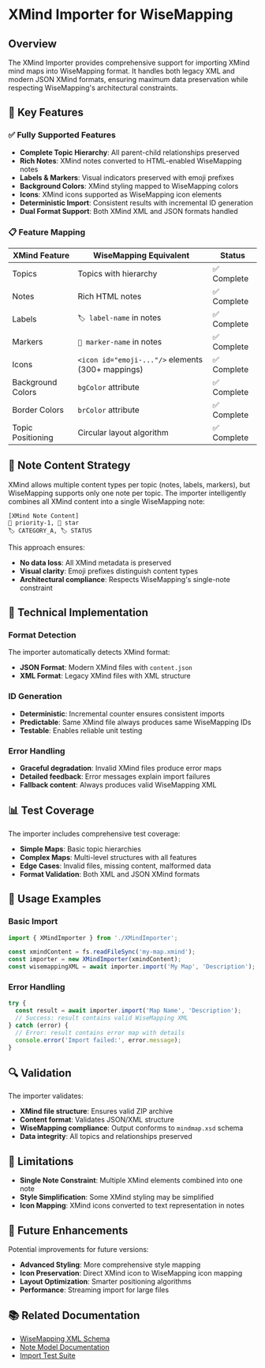 # XMind Importer for WiseMapping

## Overview

The XMind Importer provides comprehensive support for importing XMind mind maps into WiseMapping format. It handles both legacy XML and modern JSON XMind formats, ensuring maximum data preservation while respecting WiseMapping's architectural constraints.

## 🚀 Key Features

### ✅ Fully Supported Features

- **Complete Topic Hierarchy**: All parent-child relationships preserved
- **Rich Notes**: XMind notes converted to HTML-enabled WiseMapping notes
- **Labels & Markers**: Visual indicators preserved with emoji prefixes
- **Background Colors**: XMind styling mapped to WiseMapping colors
- **Icons**: XMind icons supported as WiseMapping icon elements
- **Deterministic Import**: Consistent results with incremental ID generation
- **Dual Format Support**: Both XMind XML and JSON formats handled

### 📋 Feature Mapping

| XMind Feature     | WiseMapping Equivalent                            | Status      |
| ----------------- | ------------------------------------------------- | ----------- |
| Topics            | Topics with hierarchy                             | ✅ Complete |
| Notes             | Rich HTML notes                                   | ✅ Complete |
| Labels            | `🏷️ label-name` in notes                          | ✅ Complete |
| Markers           | `🔖 marker-name` in notes                         | ✅ Complete |
| Icons             | `<icon id="emoji-..."/>` elements (300+ mappings) | ✅ Complete |
| Background Colors | `bgColor` attribute                               | ✅ Complete |
| Border Colors     | `brColor` attribute                               | ✅ Complete |
| Topic Positioning | Circular layout algorithm                         | ✅ Complete |

## 📝 Note Content Strategy

XMind allows multiple content types per topic (notes, labels, markers), but WiseMapping supports only one note per topic. The importer intelligently combines all XMind content into a single WiseMapping note:

```
[XMind Note Content]
🔖 priority-1, 🔖 star
🏷️ CATEGORY_A, 🏷️ STATUS
```

This approach ensures:

- **No data loss**: All XMind metadata is preserved
- **Visual clarity**: Emoji prefixes distinguish content types
- **Architectural compliance**: Respects WiseMapping's single-note constraint

## 🔧 Technical Implementation

### Format Detection

The importer automatically detects XMind format:

- **JSON Format**: Modern XMind files with `content.json`
- **XML Format**: Legacy XMind files with XML structure

### ID Generation

- **Deterministic**: Incremental counter ensures consistent imports
- **Predictable**: Same XMind file always produces same WiseMapping IDs
- **Testable**: Enables reliable unit testing

### Error Handling

- **Graceful degradation**: Invalid XMind files produce error maps
- **Detailed feedback**: Error messages explain import failures
- **Fallback content**: Always produces valid WiseMapping XML

## 📊 Test Coverage

The importer includes comprehensive test coverage:

- **Simple Maps**: Basic topic hierarchies
- **Complex Maps**: Multi-level structures with all features
- **Edge Cases**: Invalid files, missing content, malformed data
- **Format Validation**: Both XML and JSON XMind formats

## 🎯 Usage Examples

### Basic Import

```typescript
import { XMindImporter } from './XMindImporter';

const xmindContent = fs.readFileSync('my-map.xmind');
const importer = new XMindImporter(xmindContent);
const wisemappingXML = await importer.import('My Map', 'Description');
```

### Error Handling

```typescript
try {
  const result = await importer.import('Map Name', 'Description');
  // Success: result contains valid WiseMapping XML
} catch (error) {
  // Error: result contains error map with details
  console.error('Import failed:', error.message);
}
```

## 🔍 Validation

The importer validates:

- **XMind file structure**: Ensures valid ZIP archive
- **Content format**: Validates JSON/XML structure
- **WiseMapping compliance**: Output conforms to `mindmap.xsd` schema
- **Data integrity**: All topics and relationships preserved

## 🚧 Limitations

- **Single Note Constraint**: Multiple XMind elements combined into one note
- **Style Simplification**: Some XMind styling may be simplified
- **Icon Mapping**: XMind icons converted to text representation in notes

## 🔮 Future Enhancements

Potential improvements for future versions:

- **Advanced Styling**: More comprehensive style mapping
- **Icon Preservation**: Direct XMind icon to WiseMapping icon mapping
- **Layout Optimization**: Smarter positioning algorithms
- **Performance**: Streaming import for large files

## 📚 Related Documentation

- [WiseMapping XML Schema](../mindmap.xsd)
- [Note Model Documentation](../model/NoteModel.ts)
- [Import Test Suite](../../test/unit/import/XMindImporterTestSuite.test.ts)

